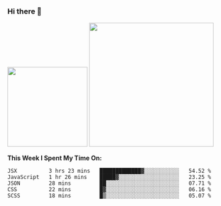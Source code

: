 ### Hi there 👋

<!--
**nestor22/nestor22** is a ✨ _special_ ✨ repository because its `README.md` (this file) appears on your GitHub profile.

Here are some ideas to get you started:

- 🔭 I’m currently working on ...
- 🌱 I’m currently learning ...
- 👯 I’m looking to collaborate on ...
- 🤔 I’m looking for help with ...
- 💬 Ask me about ...
- 📫 How to reach me: ...
- 😄 Pronouns: ...
- ⚡ Fun fact: ...
-->


<img height="180em" src="https://github-readme-stats.vercel.app/api?username=nestor22&show_icons=true&hide_border=true&&count_private=true&include_all_commits=true&theme=radical" />
<img height="280em" src="https://github-readme-stats.vercel.app/api/top-langs/?username=nestor22&layout=compact)](https://github.com/nestor22/github-readme-stats&theme=radical"  />



**This Week I Spent My Time On:**
<!--START_SECTION:waka-->
```text
JSX          3 hrs 23 mins   █████████████▓░░░░░░░░░░░   54.52 % 
JavaScript   1 hr 26 mins    █████▓░░░░░░░░░░░░░░░░░░░   23.25 % 
JSON         28 mins         ██░░░░░░░░░░░░░░░░░░░░░░░   07.71 % 
CSS          22 mins         █▓░░░░░░░░░░░░░░░░░░░░░░░   06.16 % 
SCSS         18 mins         █▒░░░░░░░░░░░░░░░░░░░░░░░   05.07 % 
```
<!--END_SECTION:waka-->


